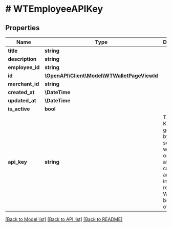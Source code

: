 # # WTEmployeeAPIKey

## Properties

Name | Type | Description | Notes
------------ | ------------- | ------------- | -------------
**title** | **string** |  |
**description** | **string** |  |
**employee_id** | **string** |  |
**id** | [**\OpenAPI\Client\Model\WTWalletPageViewId**](WTWalletPageViewId.md) |  |
**merchant_id** | **string** |  |
**created_at** | **\DateTime** |  |
**updated_at** | **\DateTime** |  |
**is_active** | **bool** |  |
**api_key** | **string** | The API Key that is generated by the server. This will be sent only once after creation of an API Key in the response. Will always be empty otherwise. | [optional]

[[Back to Model list]](../../README.md#models) [[Back to API list]](../../README.md#endpoints) [[Back to README]](../../README.md)
